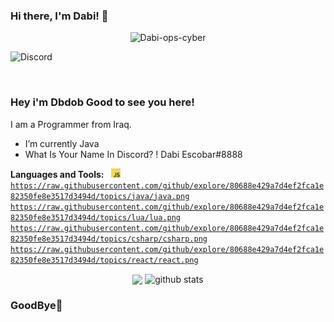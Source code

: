 ### Hi there, I'm Dabi! 👋
<p align="center"> <img src="https://komarev.com/ghpvc/?username=DabdobaDev" alt="Dabi-ops-cyber" /> </p>

![Discord](https://discord.c99.nl/widget/theme-2/647142424333910037.png)



 
<br />

### Hey i'm Dbdob Good to see you here! &nbsp;

I am a Programmer from Iraq.
-  I’m currently Java
- What Is Your Name In Discord? ! Dabi Escobar#8888


**Languages and Tools:** &nbsp;
 <code><img height="15" src="https://raw.githubusercontent.com/github/explore/80688e429a7d4ef2fca1e82350fe8e3517d3494d/topics/javascript/javascript.png"></code>
 <code><img height="15" src="">https://raw.githubusercontent.com/github/explore/80688e429a7d4ef2fca1e82350fe8e3517d3494d/topics/java/java.png</code>
 <code><img height="15" src="">https://raw.githubusercontent.com/github/explore/80688e429a7d4ef2fca1e82350fe8e3517d3494d/topics/lua/lua.png</code>
 <code><img height="15" src="">https://raw.githubusercontent.com/github/explore/80688e429a7d4ef2fca1e82350fe8e3517d3494d/topics/csharp/csharp.png</code>
 <code><img height="15" src="">https://raw.githubusercontent.com/github/explore/80688e429a7d4ef2fca1e82350fe8e3517d3494d/topics/react/react.png</code>

<p align="center">
  <img align="center" src="https://github-readme-stats.vercel.app/api/top-langs/?username=DabdobaDev&theme=radical&hide_langs_below=1&layout=compact" />
  <img align="center" src="https://github-readme-stats.vercel.app/api?username=DabdobaDev&show_icons=true&theme=radical&line_height=21" alt="github stats"/>
 
 
  

### GoodBye👋
